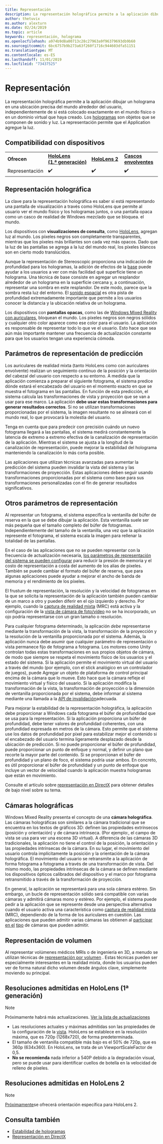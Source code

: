 ```yaml
---
title: Representación
description: La representación holográfica permite a la aplicación dibujar un holograma en una ubicación precisa del mundo en torno al usuario, independientemente de si está colocado exactamente en el mundo físico o en un dominio virtual que haya creado.
author: thetuvix
ms.author: alexturn
ms.date: 02/24/2019
ms.topic: article
keywords: representación, holograma
ms.openlocfilehash: a974b9d8a00713c28c27963a9f96379693db9b60
ms.sourcegitcommit: 6bc6757b9b273a63f260f1716c944603dfa51151
ms.translationtype: MT
ms.contentlocale: es-ES
ms.lasthandoff: 11/01/2019
ms.locfileid: "73437525"
---
```

# <a name="rendering"></a>Representación

La representación holográfica permite a la aplicación dibujar un holograma en una ubicación precisa del mundo alrededor del usuario, independientemente de si está colocado exactamente en el mundo físico o en un dominio virtual que haya creado. Los [hologramas](hologram.md) son objetos que se componen de sonido y luz. La representación permite que el Application agregue la luz.

## <a name="device-support"></a>Compatibilidad con dispositivos

<table>
    <colgroup>
    <col width="25%" />
    <col width="25%" />
    <col width="25%" />
    <col width="25%" />
    </colgroup>
    <tr>
        <td><strong>Ofrecen</strong></td>
        <td><a href="hololens-hardware-details.md"><strong>HoloLens (1.ª generación)</strong></a></td>
        <td><a href="https://docs.microsoft.com/hololens/hololens2-hardware"><strong>HoloLens 2</strong></td>
        <td><a href="immersive-headset-hardware-details.md"><strong>Cascos envolventes</strong></a></td>
    </tr>
     <tr>
        <td>Representación</td>
        <td>✔️</td>
        <td>✔️</td>
        <td>✔️</td>
    </tr>
</table>

## <a name="holographic-rendering"></a>Representación holográfica

La clave para la representación holográfica es saber si está representando una pantalla de visualización a través como HoloLens que permite al usuario ver el mundo físico y los hologramas juntos, o una pantalla opaca como un casco de realidad de Windows mezclado que se bloquea. el mundo.

Los dispositivos con **visualizaciones de consulta**, como [HoloLens](hololens-hardware-details.md), agregan luz al mundo. Los píxeles negros son completamente transparentes, mientras que los píxeles más brillantes son cada vez más opacos. Dado que la luz de las pantallas se agrega a la luz del mundo real, los píxeles blancos son en cierto modo translúcidos.

Aunque la representación de Stereoscopic proporciona una indicación de profundidad para los hologramas, la adición de efectos de la [base](interaction-fundamentals.md) puede ayudar a los usuarios a ver con más facilidad qué superficie tiene un holograma. Una técnica de base consiste en agregar un resplandor alrededor de un holograma en la superficie cercana y, a continuación, representar una sombra en este resplandor. De este modo, parece que la sombra resta luz del entorno. El [sonido espacial](spatial-sound.md) es otra pista de profundidad extremadamente importante que permite a los usuarios conocer la distancia y la ubicación relativa de un holograma.

Los dispositivos con **pantallas opacas**, como las de [Windows Mixed Reality con auriculares](immersive-headset-hardware-details.md), bloquean el mundo. Los píxeles negros son negros sólidos y cualquier otro color aparece como ese color para el usuario. La aplicación es responsable de representar todo lo que ve el usuario. Esto hace que sea aún más importante mantener una frecuencia de actualización constante para que los usuarios tengan una experiencia cómoda.

## <a name="predicted-rendering-parameters"></a>Parámetros de representación de predicción

Los auriculares de realidad mixta (tanto HoloLens como con auriculares envolvente) realizan un seguimiento continuo de la posición y la orientación del cabezal del usuario con respecto a su entorno. A medida que la aplicación comienza a preparar el siguiente fotograma, el sistema predice dónde estará el encabezado del usuario en el momento exacto en que se muestra el fotograma en las pantallas. En función de esta predicción, el sistema calcula las transformaciones de vista y proyección que se van a usar para ese marco. La aplicación **debe usar estas transformaciones para generar resultados correctos**. Si no se utilizan transformaciones proporcionadas por el sistema, la imagen resultante no se alineará con el mundo real, lo que provocará la molestia del usuario.

Tenga en cuenta que para predecir con precisión cuándo un nuevo fotograma llegará a las pantallas, el sistema medirá constantemente la latencia de extremo a extremo efectiva de la canalización de representación de la aplicación. Mientras el sistema se ajusta a la longitud de la canalización de representación, puede mejorar la estabilidad del holograma manteniendo la canalización lo más corta posible.

Las aplicaciones que utilizan técnicas avanzadas para aumentar la predicción del sistema pueden invalidar la vista del sistema y las transformaciones de proyección. Estas aplicaciones deben seguir usando transformaciones proporcionadas por el sistema como base para sus transformaciones personalizadas con el fin de generar resultados significativos.

## <a name="other-rendering-parameters"></a>Otros parámetros de representación

Al representar un fotograma, el sistema especifica la ventanilla del búfer de reserva en la que se debe dibujar la aplicación. Esta ventanilla suele ser más pequeña que el tamaño completo del búfer de fotogramas. Independientemente del tamaño de la ventanilla, una vez que la aplicación represente el fotograma, el sistema escala la imagen para rellenar la totalidad de las pantallas.

En el caso de las aplicaciones que no se pueden representar con la frecuencia de actualización necesaria, [los parámetros de representación del sistema se pueden configurar](https://docs.microsoft.com/uwp/api/Windows.Graphics.Holographic.HolographicViewConfiguration#Windows_Graphics_Holographic_HolographicViewConfiguration) para reducir la presión de memoria y el costo de representación a costa del aumento de los alias de píxeles. También se puede cambiar el formato del búfer de reserva, que para algunas aplicaciones puede ayudar a mejorar el ancho de banda de memoria y el rendimiento de los píxeles.

El frustum de representación, la resolución y la velocidad de fotogramas en la que se solicita la representación de la aplicación también pueden cambiar de un marco a otro y pueden diferir en el ojo izquierdo y derecho. Por ejemplo, cuando la [captura de realidad mixta](mixed-reality-capture.md) (MRC) está activa y la configuración de la [vista de cámara de foto/vídeo](https://docs.microsoft.com/uwp/api/Windows.Graphics.Holographic.HolographicViewConfigurationKind#Windows_Graphics_Holographic_HolographicViewConfigurationKind) no se ha incorporado, un ojo podría representarse con un gran tamaño o resolución.

Para cualquier fotograma determinado, la aplicación *debe* representarse mediante la transformación de la vista, la transformación de la proyección y la resolución de la ventanilla proporcionada por el sistema. Además, la aplicación nunca debe asumir que cualquier parámetro de representación o vista permanece fijo de fotograma a fotograma. Los motores como Unity controlan todas estas transformaciones en sus propios objetos de cámara, de modo que siempre se respeta el movimiento físico de los usuarios y el estado del sistema. Si la aplicación permite el movimiento virtual del usuario a través del mundo (por ejemplo, con el stick analógico en un controlador de juegos), puede Agregar un objeto de plataforma de control principal encima de la cámara que lo mueve. Esto hace que la cámara refleje el movimiento virtual y físico del usuario. Si la aplicación modifica la transformación de la vista, la transformación de proyección o la dimensión de ventanilla proporcionada por el sistema, debe informar al sistema mediante una llamada a la [API de invalidación](https://docs.microsoft.com/uwp/api/Windows.Graphics.Holographic.HolographicCameraPose#Windows_Graphics_Holographic_HolographicCameraPose)adecuada.

Para mejorar la estabilidad de la representación holográfica, la aplicación debe proporcionar a Windows cada fotograma el búfer de profundidad que se usa para la representación. Si la aplicación proporciona un búfer de profundidad, debe tener valores de profundidad coherentes, con una profundidad expresada en metros de la cámara. Esto permite que el sistema use los datos de profundidad por píxel para estabilizar mejor el contenido si el encabezado del usuario termina ligeramente desplazado desde la ubicación de predicción. Si no puede proporcionar el búfer de profundidad, puede proporcionar un punto de enfoque y normal, y definir un plano que recorte la mayor parte del contenido. Si se proporcionan el búfer de profundidad y un plano de foco, el sistema podría usar ambos. En concreto, es útil proporcionar el búfer de profundidad y un punto de enfoque que incluye un vector de velocidad cuando la aplicación muestra hologramas que están en movimiento.

Consulte el artículo sobre [representación en DirectX](rendering-in-directx.md) para obtener detalles de bajo nivel sobre su tema.

## <a name="holographic-cameras"></a>Cámaras holográficas

Windows Mixed Reality presenta el concepto de una **cámara holográfica**. Las cámaras holográficas son similares a la cámara tradicional que se encuentra en los textos de gráficos 3D: definen las propiedades extrínsecos (posición y orientación) y de cámara intrínseca. (Por ejemplo:, el campo de vista se usa para ver una escena 3D virtual). A diferencia de las cámaras 3D tradicionales, la aplicación no tiene el control de la posición, la orientación y las propiedades intrínsecas de la cámara. En su lugar, el movimiento del usuario controla implícitamente la posición y la orientación de la cámara holográfica. El movimiento del usuario se retransmite a la aplicación de forma fotograma a fotograma a través de una transformación de vista. Del mismo modo, las propiedades intrínsecas de la cámara se definen mediante los dispositivos ópticos calibrados del dispositivo y el marco por fotograma retransmitido a través de la transformación de proyección.

En general, la aplicación se representará para una sola cámara estéreo. Sin embargo, un bucle de representación sólido será compatible con varias cámaras y admitirá cámaras mono y estéreo. Por ejemplo, el sistema puede pedir a la aplicación que se represente desde una perspectiva alternativa cuando el usuario activa una característica como [captura de realidad mixta](mixed-reality-capture.md) (MRC), dependiendo de la forma de los auriculares en cuestión. Las aplicaciones que pueden admitir varias cámaras las obtienen al [participar en el](https://docs.microsoft.com/uwp/api/Windows.Graphics.Holographic.HolographicViewConfiguration#Windows_Graphics_Holographic_HolographicViewConfiguration) [tipo](https://docs.microsoft.com/uwp/api/Windows.Graphics.Holographic.HolographicViewConfigurationKind#Windows_Graphics_Holographic_HolographicViewConfigurationKind) de cámaras que pueden admitir.

## <a name="volume-rendering"></a>Representación de volumen

Al representar volúmenes médicos MRIs o de ingeniería en 3D, a menudo se utilizan técnicas de [representación por volumen](volume-rendering.md) . Estas técnicas pueden ser especialmente interesantes en la realidad mixta, donde los usuarios pueden ver de forma natural dicho volumen desde ángulos clave, simplemente moviendo su principal.

## <a name="supported-resolutions-on-hololens-1st-gen"></a>Resoluciones admitidas en HoloLens (1ª generación)
> [!NOTE]
> Próximamente habrá más actualizaciones. [Ver la lista de actualizaciones](release-notes-april-2018.md)

* Las resoluciones actuales y máximas admitidas son las propiedades de la configuración de la [vista](https://docs.microsoft.com/uwp/api/Windows.Graphics.Holographic.HolographicViewConfiguration#Windows_Graphics_Holographic_HolographicViewConfiguration). HoloLens se establece en la resolución máxima, que es 720p (1268x720), de forma predeterminada.
* El tamaño de ventanilla compatible más bajo es el 50% de 720p, que es 360p (634x360). En HoloLens, se trata de un ViewportScaleFactor de 0,5.
* **No se recomienda** nada inferior a 540P debido a la degradación visual, pero se puede usar para identificar cuellos de botella en la velocidad de relleno de píxeles.

## <a name="supported-resolutions-on-hololens-2"></a>Resoluciones admitidas en HoloLens 2

> [!NOTE]
> [Próximamente](news.md)se ofrecerá orientación específica para HoloLens 2.


## <a name="see-also"></a>Consulta también
* [Estabilidad de hologramas](hologram-stability.md)
* [Representación en DirectX](rendering-in-directx.md)
